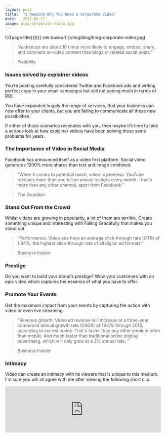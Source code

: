 ```yaml
---
layout: post
title:  "5 Reasons Why You Need a Corporate Video"
date:   2017-06-17
image: blog-corporate-video.jpg
---
```


![{{page.title}}]({{ site.baseurl }}/img/blog/blog-corporate-video.jpg)

>“Audiences are about 10 times more likely to engage, embed, share, and comment on video content than blogs or related social posts.”

>Pixability

### Issues solved by explainer videos

You’re posting carefully considered Twitter and Facebook ads and writing perfect copy in your email campaigns but still not seeing much in terms of ROI.

You have expanded hugely the range of services, that your business can now offer to your clients,  but you are failing to communicate all these new possibilities.

If either of those scenarios resonates with you, then maybe it’s time to take a serious look at how explainer videos have been solving these same problems for years.

### The Importance of Video in Social Media
Facebook has announced itself as a video first platform. Social video generates 1200% more shares than text and image combined.

>“When it comes to potential reach, video is peerless. YouTube receives more than one billion unique visitors every month – that's more than any other channel, apart from Facebook.”

>The Guardian

### Stand Out From the Crowd
Whilst videos are growing in popularity, a lot of them are terrible. Create something unique and interesting with Falling Gracefully that makes you stand out.

>“Performance: Video ads have an average click-through rate (CTR) of 1.84%, the highest click-through rate of all digital ad formats.”

>Business Insider

### Prestige
Do you want to build your brand’s prestige? Wow your customers with an epic video which captures the essence of what you have to offer.
 
### Promote Your Events
Get the maximum impact from your events by capturing the action with video or even live streaming.

>“Revenue growth: Video ad revenue will increase at a three-year compound annual growth rate (CAGR) of 19.5% through 2016, according to our estimates. That's faster than any other medium other than mobile. And much faster than traditional online display advertising, which will only grow at a 3% annual rate. “

>Business Insider
 

### Intimacy
Video can create an intimacy with its viewers that is unique to this medium. I'm sure you will all agree with me after viewing the following short clip.  

<div class="video-responsive">
  <iframe width="100%" height="auto"  src="https://www.youtube.com/embed/egHjkeiqjrA?rel=0&amp;showinfo=0s" frameborder="0" allowfullscreen></iframe>
</div>
